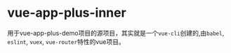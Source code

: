 # vue-app-plus-inner

用于vue-app-plus-demo项目的源项目，其实就是一个`vue-cli`创建的,由`babel`, `eslint`, `vuex`, `vue-router`特性的vue项目。
